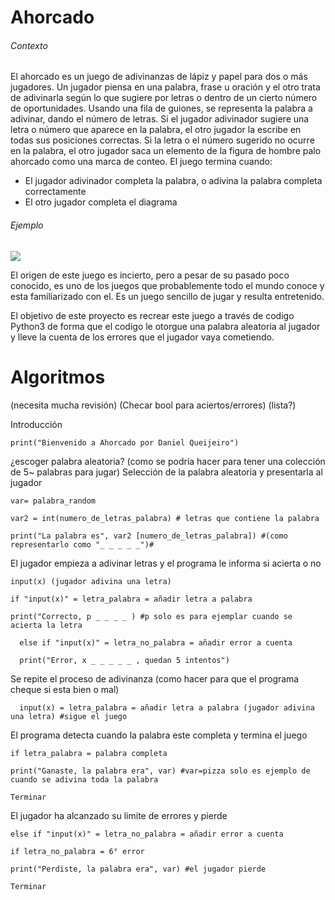 # Ahorcado
###### Contexto
El ahorcado es un juego de adivinanzas de lápiz y papel para dos o más jugadores. Un jugador piensa en una palabra, frase u oración y el otro trata de adivinarla según lo que sugiere por letras o dentro de un cierto número de oportunidades.
Usando una fila de guiones, se representa la palabra a adivinar, dando el número de letras. Si el jugador adivinador sugiere una letra o número que aparece en la palabra, el otro jugador la escribe en todas sus posiciones correctas. Si la letra o el número sugerido no ocurre en la palabra, el otro jugador saca un elemento de la figura de hombre palo ahorcado como una marca de conteo. El juego termina cuando:
- El jugador adivinador completa la palabra, o adivina la palabra completa correctamente
- El otro jugador completa el diagrama
###### Ejemplo
![](https://upload.wikimedia.org/wikipedia/commons/thumb/6/6e/Hangman.svg/100px-Hangman.svg.png)

El origen de este juego es incierto, pero a pesar de su pasado poco conocido, es uno de los juegos que probablemente todo el mundo conoce y esta familiarizado con el.
Es un juego sencillo de jugar y resulta entretenido.

El objetivo de este proyecto es recrear este juego a través de codigo Python3 de forma que el codigo le otorgue una palabra aleatoria al jugador y lleve la cuenta de los errores que el jugador vaya cometiendo.


# Algoritmos
(necesita mucha revisión) (Checar bool para aciertos/errores) (lista?)

Introducción

    print("Bienvenido a Ahorcado por Daniel Queijeiro")

¿escoger palabra aleatoria? (como se podría hacer para tener una colección de 5~ palabras para jugar)
Selección de la palabra aleatoria y presentarla al jugador

    var= palabra_random

    var2 = int(numero_de_letras_palabra) # letras que contiene la palabra

    print("La palabra es", var2 [numero_de_letras_palabra]) #(como representarlo como "_ _ _ _ _")#

El jugador empieza a adivinar letras y el programa le informa si acierta o no

    input(x) (jugador adivina una letra)

    if "input(x)" = letra_palabra = añadir letra a palabra

    print("Correcto, p _ _ _ _ ) #p solo es para ejemplar cuando se acierta la letra

	  else if "input(x)" = letra_no_palabra = añadir error a cuenta
  
      print("Error, x _ _ _ _ _ , quedan 5 intentos")
      
Se repite el proceso de adivinanza (como hacer para que el programa cheque si esta bien o mal)

      input(x) = letra_palabra = añadir letra a palabra (jugador adivina una letra) #sigue el juego

El programa detecta cuando la palabra este completa y termina el juego

    if letra_palabra = palabra completa

    print("Ganaste, la palabra era", var) #var=pizza solo es ejemplo de cuando se adivina toda la palabra

    Terminar

 El jugador ha alcanzado su limite de errores y pierde
 
	else if "input(x)" = letra_no_palabra = añadir error a cuenta
  
	if letra_no_palabra = 6° error
  
	print("Perdiste, la palabra era", var) #el jugador pierde
  
	Terminar
